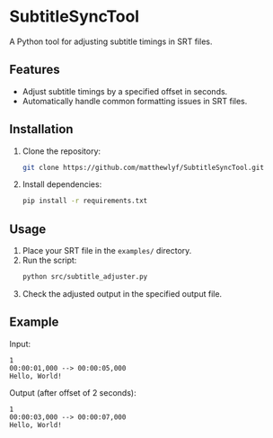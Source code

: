 
# SubtitleSyncTool

A Python tool for adjusting subtitle timings in SRT files.

## Features
- Adjust subtitle timings by a specified offset in seconds.
- Automatically handle common formatting issues in SRT files.

## Installation
1. Clone the repository:
    ```bash
    git clone https://github.com/matthewlyf/SubtitleSyncTool.git
    ```
2. Install dependencies:
    ```bash
    pip install -r requirements.txt
    ```

## Usage
1. Place your SRT file in the `examples/` directory.
2. Run the script:
    ```bash
    python src/subtitle_adjuster.py
    ```
3. Check the adjusted output in the specified output file.

## Example
Input:
```plaintext
1
00:00:01,000 --> 00:00:05,000
Hello, World!
```

Output (after offset of 2 seconds):
```plaintext
1
00:00:03,000 --> 00:00:07,000
Hello, World!
```


